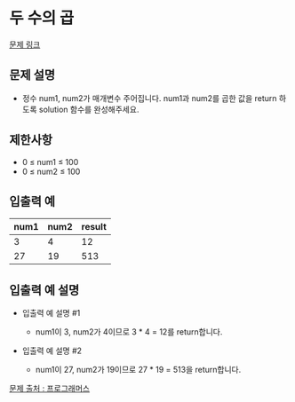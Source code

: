 # 두 수의 곱
[문제 링크](https://school.programmers.co.kr/learn/courses/30/lessons/120804)

## 문제 설명
- 정수 num1, num2가 매개변수 주어집니다. num1과 num2를 곱한 값을 return 하도록 solution 함수를 완성해주세요.

## 제한사항
- 0 ≤ num1 ≤ 100
- 0 ≤ num2 ≤ 100

## 입출력 예
|num1|num2|result|
|------|---|---|
|3|4|12|
|27|19|513|

## 입출력 예 설명

- 입출력 예 설명 #1
  - num1이 3, num2가 4이므로 3 * 4 = 12를 return합니다.

- 입출력 예 설명 #2
  - num1이 27, num2가 19이므로 27 * 19 = 513을 return합니다.


[문제 출처 : 프로그래머스](https://school.programmers.co.kr/learn/challenges?order=acceptance_desc&levels=0)
